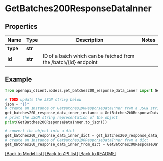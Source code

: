 # GetBatches200ResponseDataInner


## Properties

Name | Type | Description | Notes
------------ | ------------- | ------------- | -------------
**type** | **str** |  |
**id** | **str** | ID of a batch which can be fetched from the /batch/{id} endpoint |

## Example

```python
from openapi_client.models.get_batches200_response_data_inner import GetBatches200ResponseDataInner

# TODO update the JSON string below
json = "{}"
# create an instance of GetBatches200ResponseDataInner from a JSON string
get_batches200_response_data_inner_instance = GetBatches200ResponseDataInner.from_json(json)
# print the JSON string representation of the object
print(GetBatches200ResponseDataInner.to_json())

# convert the object into a dict
get_batches200_response_data_inner_dict = get_batches200_response_data_inner_instance.to_dict()
# create an instance of GetBatches200ResponseDataInner from a dict
get_batches200_response_data_inner_from_dict = GetBatches200ResponseDataInner.from_dict(get_batches200_response_data_inner_dict)
```
[[Back to Model list]](../README.md#documentation-for-models) [[Back to API list]](../README.md#documentation-for-api-endpoints) [[Back to README]](../README.md)
